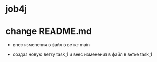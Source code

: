 # job4j

# change README.md

- внес изменения в файл в ветке main

- создал новую ветку task_1 и внес изменения в файл в ветке task_1
